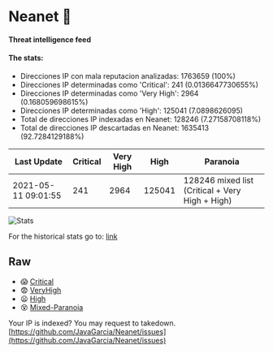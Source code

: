 # Neanet :hocho:
#### Threat intelligence feed
#### The stats:

- Direcciones IP con mala reputacion analizadas: 1763659 (100%)
- Direcciones IP determinadas como 'Critical':  241 (0.0136647730655%)
- Direcciones IP determinadas como 'Very High':  2964 (0.168059698615%)
- Direcciones IP determinadas como 'High':  125041 (7.0898626095)
- Total de direcciones IP indexadas en Neanet:  128246 (7.27158708118%)
- Total de direcciones IP descartadas en Neanet:  1635413 (92.7284129188%)

| Last Update | Critical | Very High | High | Paranoia |
| --- | --- | --- | --- | --- |
| 2021-05-11 09:01:55 | 241 | 2964 | 125041 | 128246 mixed list (Critical + Very High + High)|

![Stats](https://docs.google.com/spreadsheets/d/e/2PACX-1vSnaNMIXVabIpDJjufMlzH7poXnshF3mgd8Is1g9ytUEzVsP5my4Trn8f-xkoLLQ38xpL3HtmUexLo6/pubchart?oid=501124687&format=image)

For the historical stats go to: [link](/stats.csv)
## Raw
- :scream: [Critical](https://raw.githubusercontent.com/JavaGarcia/Neanet/master/blacklists/neanet_critical.txt)
- :fearful: [VeryHigh](https://raw.githubusercontent.com/JavaGarcia/Neanet/master/blacklists/neanet_veryHigh.txtt)
- :frowning: [High](https://raw.githubusercontent.com/JavaGarcia/Neanet/master/blacklists/neanet_high.txt)
- :dizzy_face: [Mixed-Paranoia](https://raw.githubusercontent.com/JavaGarcia/Neanet/master/blacklists/neanet_all.txt)


Your IP is indexed? You may request to takedown. [https://github.com/JavaGarcia/Neanet/issues](https://github.com/JavaGarcia/Neanet/issues)













































































































































































































































































































































































































































































































































































































































































































































































































































































































































































































































































































































































































































































































































































































































































































































































































































































































































































































































































































































































































































































































































































































































































































































































































































































































































































































































































































































































































































































































































































































































































































































































































































































































































































































































































































































































































































































































































































































































































































































































































































































































































































































































































































































































































































































































































































































































































































































































































































































































































































































































































































































































































































































































































































































































































































































































































































































































































































































































































































































































































































































































































































































































































































































































































































































